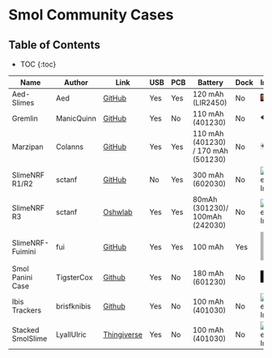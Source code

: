 # Smol Community Cases

## Table of Contents
* TOC
{:toc}

<table class="table-sort table-arrows">
  <thead>
    <tr>
      <th>Name</th>
      <th>Author</th>
      <th>Link</th>
      <th>USB</th>
      <th>PCB</th>
      <th>Battery</th>
      <th>Dock</th>
      <th class="disable-sort">Image</th>
    </tr>
  </thead>
  <tbody>
    <tr>
      <td>Aed-Slimes</td>
      <td>Aed</td>
      <td><a href="https://github.com/Aed-1/Aed-Slimes">GitHub</a></td>
      <td class="yes">Yes</td>
      <td class="yes">Yes</td>
      <td>120 mAh (LIR2450)</td>
      <td class="no">No</td>
      <td><img src="https://raw.githubusercontent.com/Aed-1/Aed-Slimes/refs/heads/main/img/Aed-Slime.png" alt="Case Image" loading="lazy"/></td>
    </tr>
    <tr>
      <td>Gremlin</td>
      <td>ManicQuinn</td>
      <td><a href="https://github.com/ManicQuinn/SlimeVR-Gremlin">GitHub</a></td>
      <td class="yes">Yes</td>
      <td class="no">No</td>
      <td>110 mAh (401230)</td>
      <td class="no">No</td>
      <td><img src="https://raw.githubusercontent.com/ManicQuinn/SlimeVR-Gremlin/refs/heads/main/photos/GremlinTrackers.png" alt="Case Image" loading="lazy"/></td>
    </tr>
    <tr>
      <td>Marzipan</td>
      <td>Colanns</td>
      <td><a href="https://github.com/colasama/Marzipan">GitHub</a></td>
      <td class="yes">Yes</td>
      <td class="yes">Yes</td>
      <td>110 mAh (401230) / 170 mAh (501230)</td>
      <td class="no">No</td>
      <td><img src="https://raw.githubusercontent.com/colasama/Marzipan/refs/heads/main/assets/sample.jpg" alt="Case Image" loading="lazy"/></td>
    </tr>
    <tr>
      <td>SlimeNRF R1/R2</td>
      <td>sctanf</td>
      <td><a href="https://github.com/SlimeVR/SlimeVR-Tracker-nRF-PCB">GitHub</a></td>
      <td class="no">No</td>
      <td class="yes">Yes</td>
      <td>300 mAh (602030)</td>
      <td class="no">No</td>
      <td><img src="https://raw.githubusercontent.com/SlimeVR/SlimeVR-Tracker-nRF-PCB/refs/heads/main/images/DSC_0067.webp" alt="Case Image" loading="lazy"/></td>
    </tr>
    <tr>
      <td>SlimeNRF R3</td>
      <td>sctanf</td>
      <td><a href="https://oshwlab.com/sctanf/slimenrf3">Oshwlab</a></td>
      <td class="yes">Yes</td>
      <td class="yes">Yes</td>
      <td>80mAh (301230)/ 100mAh (242030)</td>
      <td class="no">No</td>
      <td><img src="https://image.easyeda.com/pullimage/yqgxTM1PciHEAJCbQuXxcXNqxEJMzmkE2ujd4QaK.jpeg" alt="Case Image" loading="lazy"/></td>
    </tr>
    <tr>
      <td>SlimeNRF-Fuimini</td>
      <td>fui</td>
      <td><a href="https://github.com/Zipra1/SlimeNRF-Fuimini">GitHub</a></td>
      <td class="yes">Yes</td>
      <td class="yes">Yes</td>
      <td>100 mAh</td>
      <td class="yes">Yes</td>
      <td><img src="https://raw.githubusercontent.com/Zipra1/SlimeNRF-Fuimini/refs/heads/main/Tracker/Photos/Raw/iso.jpg" alt="Case Image" loading="lazy"/></td>
    </tr>
    <tr>
      <td>Smol Panini Case</td>
      <td>TigsterCox</td>
      <td><a href="https://github.com/TigsterCox/Smol-Panini-Case/">Github</a></td>
      <td class="yes">Yes</td>
      <td class="no">No</td>
      <td>180 mAh (601230)</td>
      <td class="no">No</td>
      <td><img src="https://raw.githubusercontent.com/TigsterCox/Smol-Panini-Case/refs/heads/main/Renders/Render.png" alt="Case Image" loading="lazy"/></td>
    </tr>
    <tr>
      <td>Ibis Trackers</td>
      <td>brisfknibis</td>
      <td><a href="https://github.com/brisfknibis/ibis-trackers/">Github</a></td>
      <td class="yes">Yes</td>
      <td class="no">No</td>
      <td>100 mAh (401030)</td>
      <td class="no">No</td>
      <td><img src="https://raw.githubusercontent.com/brisfknibis/ibis-trackers/refs/heads/main/Images/IbisTracker.jpg" alt="Case Image" loading="lazy"/></td>
    </tr>
    <tr>
      <td>Stacked SmolSlime</td>
      <td>LyallUlric</td>
      <td><a href="https://www.thingiverse.com/thing:6941615">Thingiverse</a></td>
      <td class="yes">Yes</td>
      <td class="no">No</td>
      <td>100 mAh (401030)</td>
      <td class="no">No</td>
      <td><img src="https://cdn.thingiverse.com/assets/d4/ec/6a/83/0d/large_display_image_2025-02-20_171452292.png" alt="Case Image" loading="lazy"/></td>
    </tr>
  </tbody>
</table>
